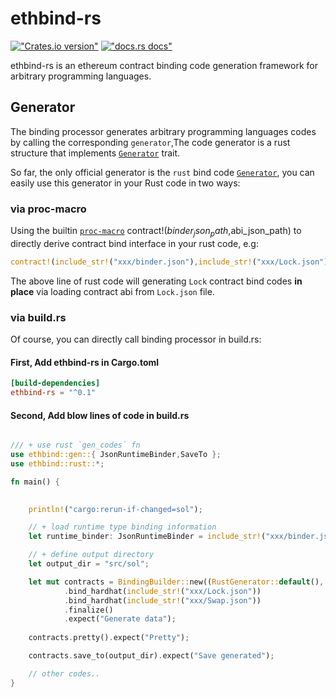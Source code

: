 # ethbind-rs

[!["Crates.io version"](https://img.shields.io/crates/v/ethbind.svg?style=flat-square)](https://crates.io/crates/ethbind) [!["docs.rs docs"](https://img.shields.io/badge/docs-latest-blue.svg?style=flat-square)](https://docs.rs/ethbind)

ethbind-rs is an ethereum contract binding code generation framework for arbitrary programming languages.

## Generator

The binding processor generates arbitrary programming languages codes by calling the corresponding `generator`,The code generator is a rust structure that implements [`Generator`](gen/src/lib.rs) trait.

So far, the only official generator is the `rust` bind code [`Generator`](rust/src/gen/mod.rs), you can easily use this generator in your Rust code in two ways:

### via proc-macro

Using the builtin [`proc-macro`](https://doc.rust-lang.org/reference/procedural-macros.html) contract!($binder_json_path,$abi_json_path) to directly derive contract bind interface in your rust code, e.g:

```rust
contract!(include_str!("xxx/binder.json"),include_str!("xxx/Lock.json"));
```

The above line of rust code will generating `Lock` contract bind codes **in place** via loading contract abi from `Lock.json` file.

### via build.rs

Of course, you can directly call binding processor in build.rs:

#### First, Add ethbind-rs in Cargo.toml

```toml
[build-dependencies]
ethbind-rs = "^0.1"
```

#### Second, Add blow lines of code in build.rs

```rust

/// + use rust `gen_codes` fn
use ethbind::gen::{ JsonRuntimeBinder,SaveTo };
use ethbind::rust::*;

fn main() {
    

    println!("cargo:rerun-if-changed=sol");

    // + load runtime type binding information
    let runtime_binder: JsonRuntimeBinder = include_str!("xxx/binder.json").parse().expect("Load binder information");

    // + define output directory
    let output_dir = "src/sol";

    let mut contracts = BindingBuilder::new((RustGenerator::default(), runtime_binder))
            .bind_hardhat(include_str!("xxx/Lock.json"))
            .bind_hardhat(include_str!("xxx/Swap.json"))
            .finalize()
            .expect("Generate data");
    
    contracts.pretty().expect("Pretty");

    contracts.save_to(output_dir).expect("Save generated");

    // other codes..
}
```
